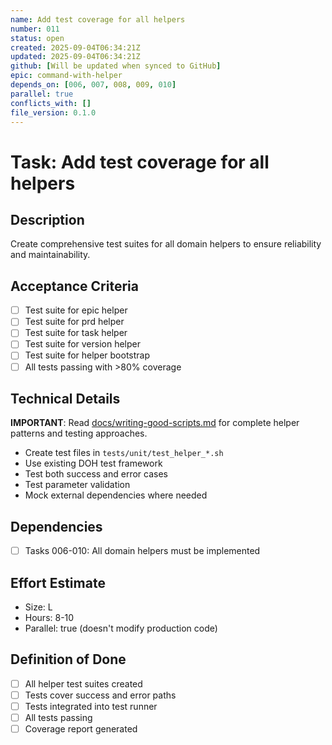 ```yaml
---
name: Add test coverage for all helpers
number: 011
status: open
created: 2025-09-04T06:34:21Z
updated: 2025-09-04T06:34:21Z
github: [Will be updated when synced to GitHub]
epic: command-with-helper
depends_on: [006, 007, 008, 009, 010]
parallel: true
conflicts_with: []
file_version: 0.1.0
---
```


# Task: Add test coverage for all helpers

## Description
Create comprehensive test suites for all domain helpers to ensure reliability and maintainability.

## Acceptance Criteria
- [ ] Test suite for epic helper
- [ ] Test suite for prd helper
- [ ] Test suite for task helper
- [ ] Test suite for version helper
- [ ] Test suite for helper bootstrap
- [ ] All tests passing with >80% coverage

## Technical Details
**IMPORTANT**: Read [docs/writing-good-scripts.md](docs/writing-good-scripts.md) for complete helper patterns and testing approaches.
- Create test files in `tests/unit/test_helper_*.sh`
- Use existing DOH test framework
- Test both success and error cases
- Test parameter validation
- Mock external dependencies where needed

## Dependencies
- [ ] Tasks 006-010: All domain helpers must be implemented

## Effort Estimate
- Size: L
- Hours: 8-10
- Parallel: true (doesn't modify production code)

## Definition of Done
- [ ] All helper test suites created
- [ ] Tests cover success and error paths
- [ ] Tests integrated into test runner
- [ ] All tests passing
- [ ] Coverage report generated